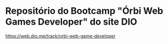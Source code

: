 # Repositório do Bootcamp "Órbi Web Games Developer" do site DIO
https://web.dio.me/track/orbi-web-game-developer
